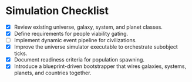 # Simulation Checklist

- [x] Review existing universe, galaxy, system, and planet classes.
- [x] Define requirements for people viability gating.
- [ ] Implement dynamic event pipeline for civilizations.
- [x] Improve the universe simulator executable to orchestrate subobject ticks.
- [x] Document readiness criteria for population spawning.
- [x] Introduce a blueprint-driven bootstrapper that wires galaxies, systems, planets, and countries together.
